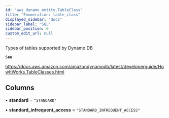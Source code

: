 ```yaml
---
id: "aws_dynamo_entity.TableClass"
title: "Enumeration: table_class"
displayed_sidebar: "docs"
sidebar_label: "SQL"
sidebar_position: 0
custom_edit_url: null
---
```


Types of tables supported by Dynamo DB

**`See`**

https://docs.aws.amazon.com/amazondynamodb/latest/developerguide/HowItWorks.TableClasses.html

## Columns

• **standard** = ``"STANDARD"``

• **standard\_infrequent\_access** = ``"STANDARD_INFREQUENT_ACCESS"``

